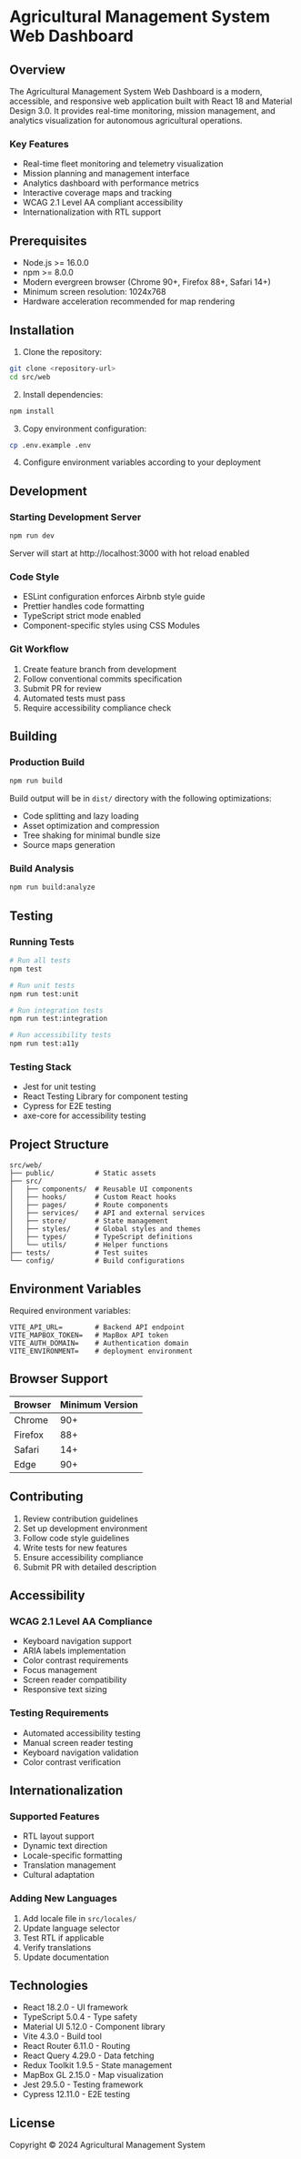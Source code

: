 # Agricultural Management System Web Dashboard

## Overview

The Agricultural Management System Web Dashboard is a modern, accessible, and responsive web application built with React 18 and Material Design 3.0. It provides real-time monitoring, mission management, and analytics visualization for autonomous agricultural operations.

### Key Features
- Real-time fleet monitoring and telemetry visualization
- Mission planning and management interface
- Analytics dashboard with performance metrics
- Interactive coverage maps and tracking
- WCAG 2.1 Level AA compliant accessibility
- Internationalization with RTL support

## Prerequisites

- Node.js >= 16.0.0
- npm >= 8.0.0
- Modern evergreen browser (Chrome 90+, Firefox 88+, Safari 14+)
- Minimum screen resolution: 1024x768
- Hardware acceleration recommended for map rendering

## Installation

1. Clone the repository:
```bash
git clone <repository-url>
cd src/web
```

2. Install dependencies:
```bash
npm install
```

3. Copy environment configuration:
```bash
cp .env.example .env
```

4. Configure environment variables according to your deployment

## Development

### Starting Development Server
```bash
npm run dev
```
Server will start at http://localhost:3000 with hot reload enabled

### Code Style
- ESLint configuration enforces Airbnb style guide
- Prettier handles code formatting
- TypeScript strict mode enabled
- Component-specific styles using CSS Modules

### Git Workflow
1. Create feature branch from development
2. Follow conventional commits specification
3. Submit PR for review
4. Automated tests must pass
5. Require accessibility compliance check

## Building

### Production Build
```bash
npm run build
```

Build output will be in `dist/` directory with the following optimizations:
- Code splitting and lazy loading
- Asset optimization and compression
- Tree shaking for minimal bundle size
- Source maps generation

### Build Analysis
```bash
npm run build:analyze
```

## Testing

### Running Tests
```bash
# Run all tests
npm test

# Run unit tests
npm run test:unit

# Run integration tests
npm run test:integration

# Run accessibility tests
npm run test:a11y
```

### Testing Stack
- Jest for unit testing
- React Testing Library for component testing
- Cypress for E2E testing
- axe-core for accessibility testing

## Project Structure

```
src/web/
├── public/          # Static assets
├── src/
│   ├── components/  # Reusable UI components
│   ├── hooks/       # Custom React hooks
│   ├── pages/       # Route components
│   ├── services/    # API and external services
│   ├── store/       # State management
│   ├── styles/      # Global styles and themes
│   ├── types/       # TypeScript definitions
│   └── utils/       # Helper functions
├── tests/           # Test suites
└── config/          # Build configurations
```

## Environment Variables

Required environment variables:
```
VITE_API_URL=        # Backend API endpoint
VITE_MAPBOX_TOKEN=   # MapBox API token
VITE_AUTH_DOMAIN=    # Authentication domain
VITE_ENVIRONMENT=    # deployment environment
```

## Browser Support

| Browser | Minimum Version |
|---------|----------------|
| Chrome  | 90+            |
| Firefox | 88+            |
| Safari  | 14+            |
| Edge    | 90+            |

## Contributing

1. Review contribution guidelines
2. Set up development environment
3. Follow code style guidelines
4. Write tests for new features
5. Ensure accessibility compliance
6. Submit PR with detailed description

## Accessibility

### WCAG 2.1 Level AA Compliance
- Keyboard navigation support
- ARIA labels implementation
- Color contrast requirements
- Focus management
- Screen reader compatibility
- Responsive text sizing

### Testing Requirements
- Automated accessibility testing
- Manual screen reader testing
- Keyboard navigation validation
- Color contrast verification

## Internationalization

### Supported Features
- RTL layout support
- Dynamic text direction
- Locale-specific formatting
- Translation management
- Cultural adaptation

### Adding New Languages
1. Add locale file in `src/locales/`
2. Update language selector
3. Test RTL if applicable
4. Verify translations
5. Update documentation

## Technologies

- React 18.2.0 - UI framework
- TypeScript 5.0.4 - Type safety
- Material UI 5.12.0 - Component library
- Vite 4.3.0 - Build tool
- React Router 6.11.0 - Routing
- React Query 4.29.0 - Data fetching
- Redux Toolkit 1.9.5 - State management
- MapBox GL 2.15.0 - Map visualization
- Jest 29.5.0 - Testing framework
- Cypress 12.11.0 - E2E testing

## License

Copyright © 2024 Agricultural Management System